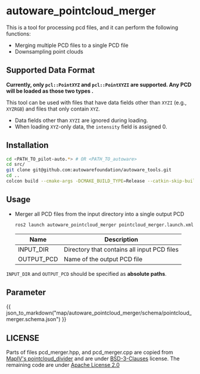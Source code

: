 # autoware_pointcloud_merger

This is a tool for processing pcd files, and it can perform the following functions:

- Merging multiple PCD files to a single PCD file
- Downsampling point clouds

## Supported Data Format

**Currently, only `pcl::PointXYZ` and `pcl::PointXYZI` are supported. Any PCD will be loaded as those two types .**

This tool can be used with files that have data fields other than `XYZI` (e.g., `XYZRGB`) and files that only contain `XYZ`.

- Data fields other than `XYZI` are ignored during loading.
- When loading `XYZ`-only data, the `intensity` field is assigned 0.

## Installation

```bash
cd <PATH_TO_pilot-auto.*> # OR <PATH_TO_autoware>
cd src/
git clone git@github.com:autowarefoundation/autoware_tools.git
cd ..
colcon build --cmake-args -DCMAKE_BUILD_TYPE=Release --catkin-skip-building-tests --symlink-install --packages-up-to autoware_pointcloud_merger
```

## Usage

- Merger all PCD files from the input directory into a single output PCD

  ```bash
  ros2 launch autoware_pointcloud_merger pointcloud_merger.launch.xml input_pcd_dir:=<INPUT_DIR> output_pcd:=<OUTPUT_PCD>
  ```

  | Name       | Description                                 |
  | ---------- | ------------------------------------------- |
  | INPUT_DIR  | Directory that contains all input PCD files |
  | OUTPUT_PCD | Name of the output PCD file                 |

`INPUT_DIR` and `OUTPUT_PCD` should be specified as **absolute paths**.

## Parameter

{{ json_to_markdown("map/autoware_pointcloud_merger/schema/pointcloud_merger.schema.json") }}

## LICENSE

Parts of files pcd_merger.hpp, and pcd_merger.cpp are copied from [MapIV's pointcloud_divider](https://github.com/MapIV/pointcloud_divider) and are under [BSD-3-Clauses](LICENSE) license. The remaining code are under [Apache License 2.0](../../LICENSE)
